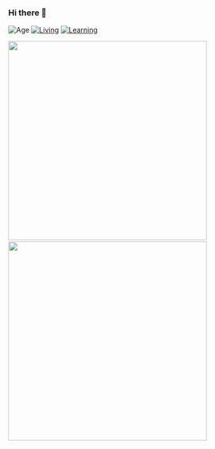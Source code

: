### Hi there 👋

![Age](https://img.shields.io/badge/age-20-blue)
[![Living](https://img.shields.io/badge/Living-Hanoi%2C%20Vietnam-blue)](https://en.wikipedia.org/wiki/Hanoi)
[![Learning](https://img.shields.io/badge/Learning%20at-National%20Economics%20University-blue)](https://en.neu.edu.vn/)


<p float='left'>
<img src= 'https://github-readme-stats.vercel.app/api?username=khoa2181&show_icons=true&theme=chartreuse-dark' width="400">
&nbsp;  
<img src= 'https://github-readme-stats.vercel.app/api/top-langs/?username=khoa2181&layout=compact&theme=chartreuse-dark&langs_count=8' width="400">
</p>

<!--
**khoa2181/khoa2181** is a ✨ _special_ ✨ repository because its `README.md` (this file) appears on your GitHub profile.

Here are some ideas to get you started:

- 🔭 I’m currently working on ...
- 🌱 I’m currently learning ...
- 👯 I’m looking to collaborate on ...
- 🤔 I’m looking for help with ...
- 💬 Ask me about ...
- 📫 How to reach me: ...
- 😄 Pronouns: ...
- ⚡ Fun fact: ...
-->
